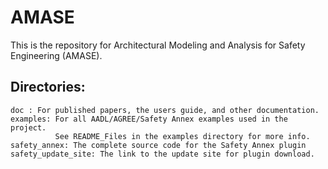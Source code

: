 # AMASE
This is the repository for Architectural Modeling and Analysis for Safety Engineering (AMASE). 

Directories:
-----------
	doc : For published papers, the users guide, and other documentation. 
	examples: For all AADL/AGREE/Safety Annex examples used in the project. 
			  See README_Files in the examples directory for more info.
	safety_annex: The complete source code for the Safety Annex plugin
	safety_update_site: The link to the update site for plugin download.
